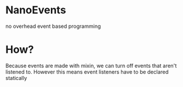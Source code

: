 # NanoEvents
no overhead event based programming

# How?
Because events are made with mixin, we can turn off events that aren't listened to. However this means event listeners have to be
declared statically
